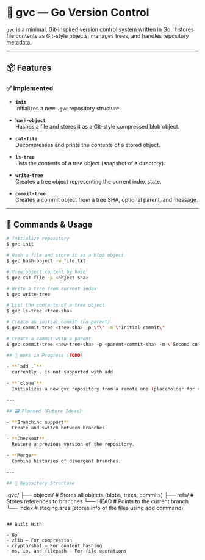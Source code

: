 # 🧪 gvc — Go Version Control

`gvc` is a minimal, Git-inspired version control system written in Go. It stores file contents as Git-style objects, manages trees, and handles repository metadata.

---

## 📦 Features

### ✅ Implemented

- **`init`**  
  Initializes a new `.gvc` repository structure.

- **`hash-object`**  
  Hashes a file and stores it as a Git-style compressed blob object.

- **`cat-file`**  
  Decompresses and prints the contents of a stored object.

- **`ls-tree`**  
  Lists the contents of a tree object (snapshot of a directory).

- **`write-tree`**  
  Creates a tree object representing the current index state.

- **`commit-tree`**  
  Creates a commit object from a tree SHA, optional parent, and message.

---

## 🔧 Commands & Usage

```bash
# Initialize repository
$ gvc init

# Hash a file and store it as a blob object
$ gvc hash-object -w file.txt

# View object content by hash
$ gvc cat-file -p <object-sha>

# Write a tree from current index
$ gvc write-tree

# List the contents of a tree object
$ gvc ls-tree <tree-sha>

# Create an initial commit (no parent)
$ gvc commit-tree <tree-sha> -p \"\" -m \"Initial commit\"

# Create a commit with a parent
$ gvc commit-tree <new-tree-sha> -p <parent-commit-sha> -m \"Second commit\"

## 🧩 Work in Progress (TODO)

- **`add .`**  
  currently . is not supported with add 
  
- **`clone`**  
  Initializes a new gvc repository from a remote one (placeholder for now).

---

## 🗃️ Planned (Future Ideas)

- **Branching support**  
  Create and switch between branches.

- **Checkout**  
  Restore a previous version of the repository.

- **Merge**  
  Combine histories of divergent branches.

---

## 📁 Repository Structure

```
.gvc/
├── objects/       # Stores all objects (blobs, trees, commits)
├── refs/          # Stores references to branches
└── HEAD           # Points to the current branch
└── index          # staging area (stores info of the files using add command)

```

## Built With

- Go
- zlib — For compression
- crypto/sha1 — For content hashing
- os, io, and filepath — For file operations